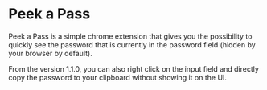 # Peek a Pass
Peek a Pass is a simple chrome extension that gives you the possibility to quickly see the password
that is currently in the password field (hidden by your browser by default).

From the version 1.1.0, you can also right click on the input field and directly copy the password
to your clipboard without showing it on the UI.
